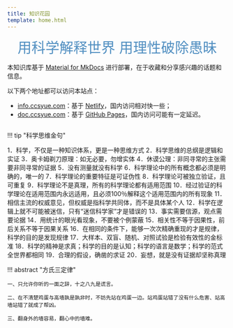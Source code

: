 ```yaml
---
title: 知识花园
template: home.html
---
```


<center><font  color= #518FC1 size=6 class="ml3">用科学解释世界 用理性破除愚昧</font></center>
<script src="https://cdnjs.cloudflare.com/ajax/libs/animejs/2.0.2/anime.min.js"></script>


本知识库基于 [Material for MkDocs](https://squidfunk.github.io/mkdocs-material/) 进行部署，在于收藏和分享感兴趣的话题和信息。

<div id="rcorners">
    <body>
      <font color="#4351AF">
        <p class="p1"></p>
<script defer>
    //格式：2020年04月12日 10:20:00 星期二
    function format(newDate) {
        var day = newDate.getDay();
        var y = newDate.getFullYear();
        var m =
            newDate.getMonth() + 1 < 10
                ? "0" + (newDate.getMonth() + 1)
                : newDate.getMonth() + 1;
        var d =
            newDate.getDate() < 10 ? "0" + newDate.getDate() : newDate.getDate();
        var h =
            newDate.getHours() < 10 ? "0" + newDate.getHours() : newDate.getHours();
        var min =
            newDate.getMinutes() < 10
                ? "0" + newDate.getMinutes()
                : newDate.getMinutes();
        var s =
            newDate.getSeconds() < 10
                ? "0" + newDate.getSeconds()
                : newDate.getSeconds();
        var dict = {
            1: "一",
            2: "二",
            3: "三",
            4: "四",
            5: "五",
            6: "六",
            0: "天",
        };
        //var week=["日","一","二","三","四","五","六"]
        return (
            y +
            "年" +
            m +
            "月" +
            d +
            "日" +
            " " +
            h +
            ":" +
            min +
            ":" +
            s +
            " 星期" +
            dict[day]
        );
    }
    var timerId = setInterval(function () {
        var newDate = new Date();
        var p1 = document.querySelector(".p1");
        if (p1) {
            p1.textContent = format(newDate);
        }
    }, 1000);
</script>
      </font>
    </body>
  </div>

以下两个地址都可以访问本站点：     

- [info.ccsyue.com](https://info.ccsyue.com)：基于 [Netlify](https://app.netlify.com/)，国内访问相对快一些；     
- [doc.ccsyue.com](https://doc.ccsyue.com)：基于 [GitHub Pages](https://pages.github.com/)，国内访问可能有一定延迟。

<p align="center">
    <img src="https://cdn.ccsyue.com/picx-images-hosting/master/kg-readme-cover.4xucvdmtbp.gif" alt><br>
</p>

!!! tip "科学思维金句"

1．科学，不仅是一种知识体系，更是一种思维方式
2．科学思维的总纲是逻辑和实证
3．奥卡姆剃刀原理：如无必要，勿增实体
4．休谟公理：非同寻常的主张需要非同寻常的证据
5．没有测量就没有科学
6．科学理论中的所有概念都必须是明确的，唯一的
7．科学理论的重要特征是可证伪性
8．科学理论可被独立验证，且可重复
9．科学理论不是真理，所有的科学理论都有适用范围
10．经过验证的科学理论在适用范围内永远适用，且必须100％解释这个适用范围内的所有现象
11．相信主流的权威意见，但权威是指科学共同体，而不是具体某个人
12．科学在逻辑上就不可能被迷信，只有“迷信科学家”才是错误的
13．事实需要信源，观点需要论据
14．用统计的眼光看现象，不要被个例蒙蔽
15．相关性不等于因果性，前后关系不等于因果关系
16．在相同的条件下，能够一次次精确重现的才是规律，科学的目的是发现规律
17．大样本、双盲、随机、对照试验是检验有效性的金标准
18．科学的精神是求真；科学的目的是认知；科学的语言是数学；科学的范式全世界都相同
19．合理的假设，确凿的求证
20．妄想，就是没有证据却坚称真理

!!! abstract "方氏三定律"

    一、只允许你听的一面之辞，十之八九是谎言。
    
    二、在不清楚鸡蛋与高墙孰是孰非时，不妨先站在鸡蛋一边。站鸡蛋站错了没有什么危害、站高墙站错了就成了帮凶。
    
    三、翻身外的墙容易，翻心中的墙难。